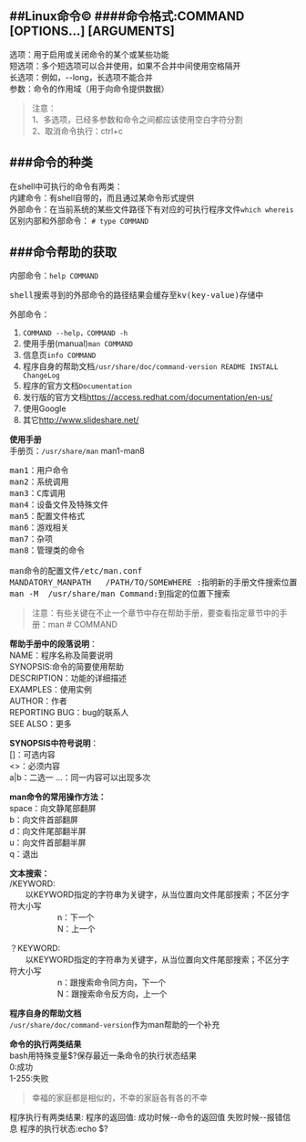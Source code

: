 ##Linux命令&copy;
####命令格式:COMMAND [OPTIONS...] [ARGUMENTS]
---
选项：用于启用或关闭命令的某个或某些功能<br>
短选项：多个短选项可以合并使用，如果不合并中间使用空格隔开<br>
长选项：例如，--long，长选项不能合并<br>
参数：命令的作用域（用于向命令提供数据）<br>
> 注意：<br>
> 1、多选项，已经多参数和命令之间都应该使用空白字符分割<br>
> 2、取消命令执行：ctrl+c

###命令的种类
---
在shell中可执行的命令有两类：<br>
内建命令：有shell自带的，而且通过某命令形式提供<br>
外部命令：在当前系统的某些文件路径下有对应的可执行程序文件`which whereis`<br>
区别内部和外部命令：
`# type COMMAND`

###命令帮助的获取
---
内部命令：`help COMMAND`<br>
<pre>
shell搜索寻到的外部命令的路径结果会缓存至kv(key-value)存储中
</pre>
外部命令：<br>
1. `COMMAND --help，COMMAND -h`<br>
2. 使用手册(manual)`man COMMAND`<br>
3. 信息页`info COMMAND`<br>
4. 程序自身的帮助文档`/usr/share/doc/command-version README INSTALL ChangeLog`<br>
5. 程序的官方文档`Documentation`  <br>
6. 发行版的官方文档<https://access.redhat.com/documentation/en-us/><br>
7. 使用Google
8. 其它<http://www.slideshare.net/>

**使用手册**<br>
手册页：`/usr/share/man`   man1-man8 <br>
<pre>
man1：用户命令
man2：系统调用
man3：C库调用
man4：设备文件及特殊文件
man5：配置文件格式
man6：游戏相关
man7：杂项
man8：管理类的命令

man命令的配置文件/etc/man.conf
MANDATORY_MANPATH	/PATH/TO/SOMEWHERE :指明新的手册文件搜索位置
man -M 	/usr/share/man Command:到指定的位置下搜索
</pre>
> 注意：有些关键在不止一个章节中存在帮助手册，要查看指定章节中的手册：man # COMMAND

**帮助手册中的段落说明**：<br>
NAME：程序名称及简要说明<br>
SYNOPSIS:命令的简要使用帮助<br>
DESCRIPTION：功能的详细描述<br>
EXAMPLES：使用实例<br>
AUTHOR：作者<br>
REPORTING BUG：bug的联系人<br>
SEE ALSO：更多

**SYNOPSIS中符号说明**：<br>
[]：可选内容<br>
<>：必须内容<br>
a|b：二选一
...：同一内容可以出现多次

**man命令的常用操作方法：**<br>
space：向文静尾部翻屏<br>
b：向文件首部翻屏<br>
d：向文件尾部翻半屏<br>
u：向文件首部翻半屏<br>
q：退出<br>

**文本搜索：**<br>
/KEYWORD:<br>
&emsp;&emsp;以KEYWORD指定的字符串为关键字，从当位置向文件尾部搜索；不区分字符大小写 <br>
&emsp;&emsp;&emsp;&emsp;&emsp;&emsp;n：下一个<br>
&emsp;&emsp;&emsp;&emsp;&emsp;&emsp;N：上一个<br>

？KEYWORD:<br>
&emsp;&emsp;以KEYWORD指定的字符串为关键字，从当位置向文件尾部搜索；不区分字符大小写 <br>
&emsp;&emsp;&emsp;&emsp;&emsp;&emsp;n：跟搜索命令同方向，下一个<br>
&emsp;&emsp;&emsp;&emsp;&emsp;&emsp;N：跟搜索命令反方向，上一个<br>

**程序自身的帮助文档**<br>
`/usr/share/doc/command-version`作为man帮助的一个补充


**命令的执行两类结果**<br>
bash用特殊变量$?保存最近一条命令的执行状态结果<br>
0:成功<br>
1-255:失败<br>
>幸福的家庭都是相似的，不幸的家庭各有各的不幸<br>

程序执行有两类结果:
    程序的返回值:
        成功时候--命令的返回值
        失败时候--报错信息
    程序的执行状态:echo $?

